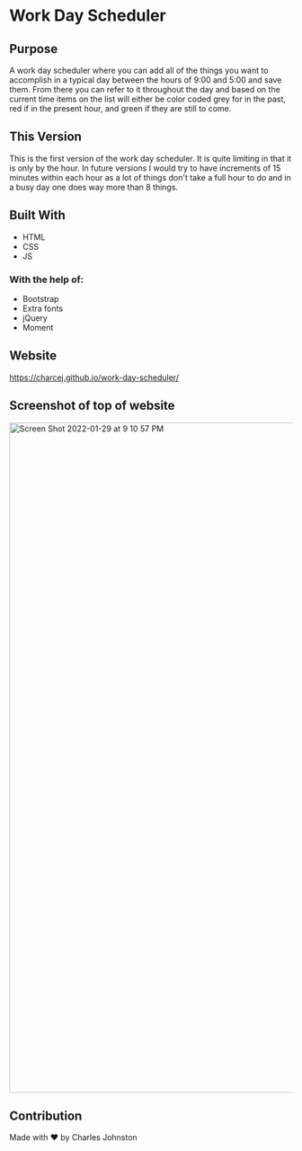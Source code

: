 # Work Day Scheduler

## Purpose
A work day scheduler where you can add all of the things you want to accomplish in a typical day between the hours of 9:00 and 5:00 and save them. From there you can refer to it throughout the day and based on the current time items on the list will either be color coded grey for in the past, red if in the present hour, and green if they are still to come. 

## This Version
This is the first version of the work day scheduler. It is quite limiting in that it is only by the hour. In future versions I would try to have increments of 15 minutes within each hour as a lot of things don't take a full hour to do and in a busy day one does way more than 8 things. 

## Built With
* HTML
* CSS
* JS
### With the help of:
* Bootstrap
* Extra fonts
* jQuery
* Moment

## Website
https://charcej.github.io/work-day-scheduler/

## Screenshot of top of website
<img width="1193" alt="Screen Shot 2022-01-29 at 9 10 57 PM" src="https://user-images.githubusercontent.com/94859458/151684033-09dae786-3c82-45eb-924a-dc99ec5aca19.png">

## Contribution
Made with ❤️ by Charles Johnston
